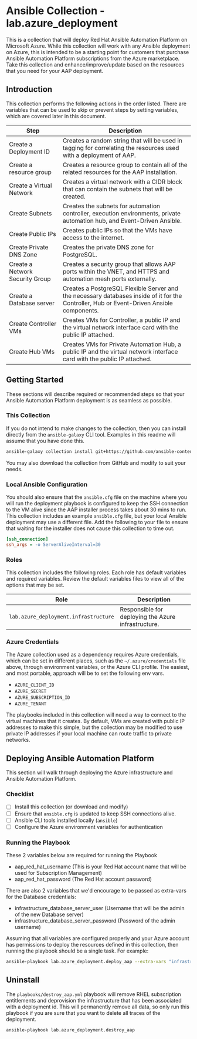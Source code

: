# Ansible Collection - lab.azure_deployment

This is a collection that will deploy Red Hat Ansible Automation Platform on Microsoft Azure.
While this collection will work with any Ansible deployment on Azure, this is intended to be a starting point for customers that purchase Ansible Automation Platform subscriptions from the Azure marketplace.
Take this collection and enhance/improve/update based on the resources that you need for your AAP deployment.

## Introduction

This collection performs the following actions in the order listed.
There are variables that can be used to skip or prevent steps by setting variables, which are covered later in this document.

| Step | Description |
| ---- | ----------- |
| Create a Deployment ID | Creates a random string that will be used in tagging for correlating the resources used with a deployment of AAP. |
| Create a resource group | Creates a resource group to contain all of the related resources for the AAP installation. |
| Create a Virtual Network | Creates a virtual network with a CIDR block that can contain the subnets that will be created. |
| Create Subnets | Creates the subnets for automation controller, execution environments, private automation hub, and Event-Driven Ansible. |
| Create Public IPs | Creates public IPs so that the VMs have access to the internet. |
| Create Private DNS Zone | Creates the private DNS zone for PostgreSQL. |
| Create a Network Security Group | Creates a security group that allows AAP ports within the VNET, and HTTPS and automation mesh ports externally. |
| Create a Database server | Creates a PostgreSQL Flexible Server and the necessary databases inside of it for the Controller, Hub or Event-Driven Ansible components. |
| Create Controller VMs | Creates VMs for Controller, a public IP and the virtual network interface card with the public IP attached. |
| Create Hub VMs | Creates VMs for Private Automation Hub, a public IP and the virtual network interface card with the public IP attached. |

## Getting Started

These sections will describe required or recommended steps so that your Ansible Automation Platform deployment is as seamless as possible.

### This Collection

If you do not intend to make changes to the collection, then you can install directly from the `ansible-galaxy` CLI tool.
Examples in this readme will assume that you have done this.

```bash
ansible-galaxy collection install git+https://github.com/ansible-content-lab/azure_ansible_deployment.git
```

You may also download the collection from GitHub and modify to suit your needs.

### Local Ansible Configuration

You should also ensure that the `ansible.cfg` file on the machine where you will run the deployment playbook is configured to keep the SSH connection to the VM alive since the AAP installer process takes about 30 mins to run.
This collection includes an example `ansible.cfg` file, but your local Ansible deployment may use a different file.
Add the following to your file to ensure that waiting for the installer does not cause this collection to time out.

```ini
[ssh_connection]
ssh_args = -o ServerAliveInterval=30
```

### Roles

This collection includes the following roles.
Each role has default variables and required variables.
Review the default variables files to view all of the options that may be set.

| Role | Description |
| ---- | ----------- |
| `lab.azure_deployment.infrastructure` | Responsible for deploying the Azure infrastructure. |

### Azure Credentials

The Azure collection used as a dependency requires Azure credentials, which can be set in different places, such as the `~/.azure/credentials` file above, through environment variables, or the Azure CLI profile.
The easiest, and most portable, approach will be to set the following env vars.

- `AZURE_CLIENT_ID`
- `AZURE_SECRET`
- `AZURE_SUBSCRIPTION_ID`
- `AZURE_TENANT`

The playbooks included in this collection will need a way to connect to the virtual machines that it creates.
By default, VMs are created with public IP addresses to make this simple, but the collection may be modified to use private IP addresses if your local machine can route traffic to private networks.

## Deploying Ansible Automation Platform

This section will walk through deploying the Azure infrastructure and Ansible Automation Platform.

### Checklist

- [ ] Install this collection (or download and modify)
- [ ] Ensure that `ansible.cfg` is updated to keep SSH connections alive.
- [ ] Ansible CLI tools installed locally (`ansible`)
- [ ] Configure the Azure environment variables for authentication

### Running the Playbook

These 2 variables below are required for running the Playbook

- aap_red_hat_username (This is your Red Hat account name that will be used for Subscription Management)
- aap_red_hat_password (The Red Hat account password)

There are also 2 variables that we'd encourage to be passed as extra-vars for the Database credentials:

- infrastructure_database_server_user (Username that will be the admin of the new Database server)
- infrastructure_database_server_password (Password of the admin username)

Assuming that all variables are configured properly and your Azure account has permissions to deploy the resources defined in this collection, then running the playbook should be a single task. For example:

```bash
ansible-playbook lab.azure_deployment.deploy_aap --extra-vars "infrastructure_database_server_user=example_user infrastructure_database_server_password=example_password"
```

## Uninstall

The `playbooks/destroy_aap.yml` playbook will remove RHEL subscription entitlements and deprovision the infrastructure that has been associated with a deployment id.
This will permanently remove all data, so only run this playbook if you are sure that you want to delete all traces of the deployment.

```bash
ansible-playbook lab.azure_deployment.destroy_aap
```
